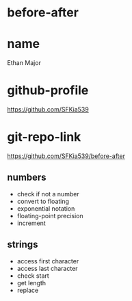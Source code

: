 # before-after

# name

Ethan Major

# github-profile

https://github.com/SFKia539

# git-repo-link

https://github.com/SFKia539/before-after

## numbers

- check if not a number
- convert to floating
- exponential notation
- floating-point precision
- increment

## strings

- access first character
- access last character
- check start
- get length
- replace
